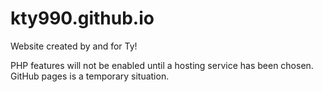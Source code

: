# kty990.github.io

Website created by and for Ty!

PHP features will not be enabled until a hosting service has been chosen. GitHub pages is a temporary situation.
